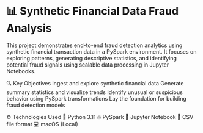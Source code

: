 # 📊 Synthetic Financial Data Fraud Analysis

This project demonstrates end-to-end fraud detection analytics using synthetic financial transaction data in a PySpark environment. It focuses on exploring patterns, generating descriptive statistics, and identifying potential fraud signals using scalable data processing in Jupyter Notebooks.

🔍 Key Objectives
Ingest and explore synthetic financial data
Generate summary statistics and visualize trends
Identify unusual or suspicious behavior using PySpark transformations
Lay the foundation for building fraud detection models

⚙️ Technologies Used
🐍 Python 3.11
🔥 PySpark
📓 Jupyter Notebook
📁 CSV file format
💻 macOS (Local)


